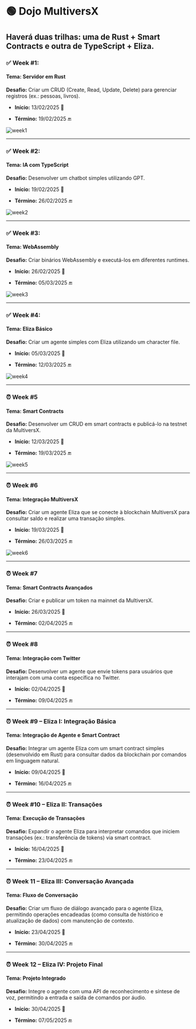 # **🟢 Dojo MultiversX**

## **Haverá duas trilhas: uma de Rust + Smart Contracts e outra de TypeScript + Eliza.**

### ✅ **Week #1:**

#### **Tema:** Servidor em Rust
**Desafio:** Criar um CRUD (Create, Read, Update, Delete) para gerenciar registros (ex.: pessoas, livros).

- **Início:** 13/02/2025 🚀

- **Término:** 19/02/2025 🔚

![week1](https://github.com/user-attachments/assets/26bf6abf-466d-456d-873e-dd64281250b3)


---

### ✅ **Week #2:**

#### **Tema:** IA com TypeScript
**Desafio:** Desenvolver um chatbot simples utilizando GPT.

- **Início:** 19/02/2025 🚀

- **Término:** 26/02/2025 🔚

![week2](https://github.com/user-attachments/assets/c8493eca-f9d6-4317-887f-43c51cffb180)

---

### ✅ **Week #3:**

#### **Tema:** WebAssembly
**Desafio:** Criar binários WebAssembly e executá-los em diferentes runtimes.

- **Início:** 26/02/2025 🚀

- **Término:** 05/03/2025 🔚

![week3](https://github.com/user-attachments/assets/9055876d-6a61-4657-a5c4-be42b1513a08)

---

### ✅ **Week #4:**

#### **Tema:** Eliza Básico
**Desafio:** Criar um agente simples com Eliza utilizando um character file.

- **Início:** 05/03/2025 🚀

- **Término:** 12/03/2025 🔚

![week4](https://github.com/user-attachments/assets/800ddaa2-d9ce-4fa2-8b61-c5e28d234d02)

---

### ⏰ **Week #5**
#### **Tema:** Smart Contracts
**Desafio:** Desenvolver um CRUD em smart contracts e publicá-lo na testnet da MultiversX.

- **Início:** 12/03/2025 🚀

- **Término:** 19/03/2025 🔚

![week5](https://github.com/user-attachments/assets/ce279ad1-20ea-4ddc-a19c-2fcae769b130)

---

### ⏰ **Week #6**
#### **Tema:** Integração MultiversX
**Desafio:** Criar um agente Eliza que se conecte à blockchain MultiversX para consultar saldo e realizar uma transação simples.

- **Início:** 19/03/2025 🚀

- **Término:** 26/03/2025 🔚

![week6](https://github.com/user-attachments/assets/294d5eab-37d1-45a8-836c-e579caef2a3e)

---

### ⏰ **Week #7**
#### **Tema:** Smart Contracts Avançados
**Desafio:** Criar e publicar um token na mainnet da MultiversX.

- **Início:** 26/03/2025 🚀

- **Término:** 02/04/2025 🔚

---

### ⏰ **Week #8**
#### **Tema:** Integração com Twitter
**Desafio:** Desenvolver um agente que envie tokens para usuários que interajam com uma conta específica no Twitter.

- **Início:** 02/04/2025 🚀

- **Término:** 09/04/2025 🔚

---

### ⏰ **Week #9** – **Eliza I: Integração Básica**
#### **Tema:** Integração de Agente e Smart Contract
**Desafio:** Integrar um agente Eliza com um smart contract simples (desenvolvido em Rust) para consultar dados da blockchain por comandos em linguagem natural.

- **Início:** 09/04/2025 🚀

- **Término:** 16/04/2025 🔚

---

### ⏰ **Week #10 – Eliza II: Transações**
#### **Tema:** Execução de Transações
**Desafio:** Expandir o agente Eliza para interpretar comandos que iniciem transações (ex.: transferência de tokens) via smart contract.

- **Início:** 16/04/2025 🚀

- **Término:** 23/04/2025 🔚

---

### ⏰ **Week 11 – Eliza III: Conversação Avançada**
#### **Tema:** Fluxo de Conversação
**Desafio:** Criar um fluxo de diálogo avançado para o agente Eliza, permitindo operações encadeadas (como consulta de histórico e atualização de dados) com manutenção de contexto.

- **Início:** 23/04/2025 🚀

- **Término:** 30/04/2025 🔚

---

### ⏰ **Week 12 – Eliza IV: Projeto Final**
#### **Tema:** Projeto Integrado
**Desafio:** Integre o agente com uma API de reconhecimento e síntese de voz, permitindo a entrada e saída de comandos por áudio.

- **Início:** 30/04/2025 🚀

- **Término:** 07/05/2025 🔚
